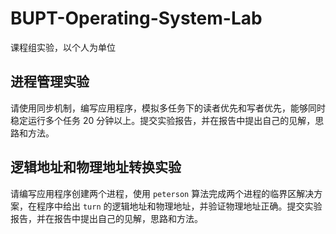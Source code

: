 # BUPT-Operating-System-Lab

课程组实验，以个人为单位

## 进程管理实验

请使用同步机制，编写应用程序，模拟多任务下的读者优先和写者优先，能够同时稳定运行多个任务 20 分钟以上。提交实验报告，并在报告中提出自己的见解，思路和方法。

## 逻辑地址和物理地址转换实验

请编写应用程序创建两个进程，使用 `peterson` 算法完成两个进程的临界区解决方案，在程序中给出 `turn` 的逻辑地址和物理地址，并验证物理地址正确。提交实验报告，并在报告中提出自己的见解，思路和方法。
